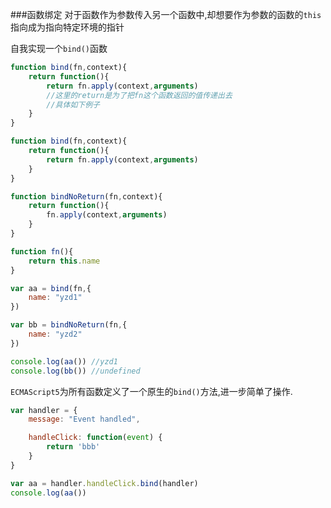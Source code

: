 ###函数绑定
对于函数作为参数传入另一个函数中,却想要作为参数的函数的`this`指向成为指向特定环境的指针

自我实现一个`bind()`函数

```javascript
function bind(fn,context){
    return function(){
        return fn.apply(context,arguments)
        //这里的return是为了把fn这个函数返回的值传递出去
        //具体如下例子
    }
}
```

```javascript
function bind(fn,context){
    return function(){
        return fn.apply(context,arguments)
    }
}

function bindNoReturn(fn,context){
    return function(){
        fn.apply(context,arguments)
    }
}

function fn(){
    return this.name
}

var aa = bind(fn,{
    name: "yzd1"
})

var bb = bindNoReturn(fn,{
    name: "yzd2"
})

console.log(aa()) //yzd1
console.log(bb()) //undefined
```

`ECMAScript5`为所有函数定义了一个原生的`bind()`方法,进一步简单了操作.

```javascript
var handler = {
    message: "Event handled",

    handleClick: function(event) {
        return 'bbb'
    }
}

var aa = handler.handleClick.bind(handler)
console.log(aa())
```
